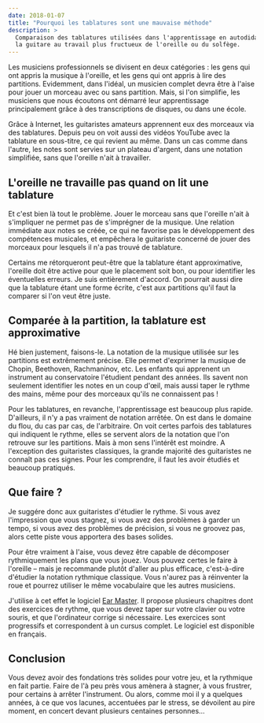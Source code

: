 ```yaml
---
date: 2018-01-07
title: "Pourquoi les tablatures sont une mauvaise méthode"
description: >
  Comparaison des tablatures utilisées dans l'apprentissage en autodidacte de 
  la guitare au travail plus fructueux de l'oreille ou du solfège.
---
```


Les musiciens professionnels se divisent en deux catégories : les gens qui ont 
appris la musique à l'oreille, et les gens qui ont appris à lire des 
partitions. Evidemment, dans l'idéal, un musicien complet devra être à l'aise 
pour jouer un morceau avec ou sans partition. Mais, si l'on simplifie, les 
musiciens que nous écoutons ont démarré leur apprentissage principalement grâce 
à des transcriptions de disques, ou dans une école.

Grâce à Internet, les guitaristes amateurs apprennent eux des morceaux via des 
tablatures. Depuis peu on voit aussi des vidéos YouTube avec la tablature en 
sous-titre, ce qui revient au même. Dans un cas comme dans l'autre, les notes 
sont servies sur un plateau d'argent, dans une notation simplifiée, sans que 
l'oreille n'ait à travailler.

## L'oreille ne travaille pas quand on lit une tablature

Et c'est bien là tout le problème. Jouer le morceau sans que l'oreille n'ait à 
s'impliquer ne permet pas de s'imprégner de la musique. Une relation immédiate 
aux notes se créée, ce qui ne favorise pas le développement des compétences 
musicales, et empêchera le guitariste concerné de jouer des morceaux pour 
lesquels il n'a pas trouvé de tablature.

Certains me rétorqueront peut-être que la tablature étant approximative, 
l'oreille doit être active pour que le placement soit bon, ou pour identifier 
les éventuelles erreurs. Je suis entièrement d'accord. On pourrait aussi dire 
que la tablature étant une forme écrite, c'est aux partitions qu'il faut la 
comparer si l'on veut être juste.

## Comparée à la partition, la tablature est approximative

Hé bien justement, faisons-le. La notation de la musique utilisée sur les 
partitions est extrêmement précise. Elle permet d'exprimer la musique de 
Chopin, Beethoven, Rachmaninov, etc. Les enfants qui apprenent un instrument au 
conservatoire l'étudient pendant des années. Ils savent non seulement 
identifier les notes en un coup d'œil, mais aussi taper le rythme des mains, 
même pour des morceaux qu'ils ne connaissent pas !

Pour les tablatures, en revanche, l'apprentissage est beaucoup plus rapide. 
D'ailleurs, il n'y a pas vraiment de notation arrêtée. On est dans le domaine 
du flou, du cas par cas, de l'arbitraire. On voit certes parfois des tablatures 
qui indiquent le rythme, elles se servent alors de la notation que l'on 
retrouve sur les partitions. Mais à mon sens l'intérêt est moindre. A 
l'exception des guitaristes classiques, la grande majorité des guitaristes ne 
connaît pas ces signes. Pour les comprendre, il faut les avoir étudiés et 
beaucoup pratiqués.

## Que faire ?

Je suggére donc aux guitaristes d'étudier le rythme. Si vous avez l'impression 
que vous stagnez, si vous avez des problèmes à garder un tempo, si vous avez 
des problèmes de précision, si vous ne groovez pas, alors cette piste vous 
apportera des bases solides.

Pour être vraiment à l'aise, vous devez être capable de décomposer 
rythmiquement les plans que vous jouez. Vous pouvez certes le faire à l'oreille 
– mais je recommande plutôt d'aller au plus efficace, c'est-à-dire d'étudier la 
notation rythmique classique. Vous n'aurez pas à réinventer la roue et pourrez 
utiliser le même vocabulaire que les autres musiciens.

J'utilise à cet effet le logiciel [Ear Master][ear-master]. Il propose 
plusieurs chapitres dont des exercices de rythme, que vous devez taper sur 
votre clavier ou votre souris, et que l'ordinateur corrige si nécessaire. Les 
exercices sont progressifs et correspondent à un cursus complet. Le logiciel 
est disponible en français.

## Conclusion

Vous devez avoir des fondations très solides pour votre jeu, et la rythmique en 
fait partie. Faire de l'à peu près vous amènera à stagner, à vous frustrer, 
pour certains à arrêter l'instrument. Ou alors, comme moi il y a quelques 
années, à ce que vos lacunes, accentuées par le stress, se dévoilent au pire 
moment, en concert devant plusieurs centaines personnes…

[ear-master]:https://www.earmaster.com/fr/
